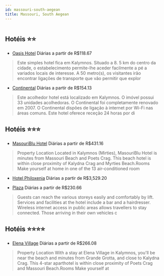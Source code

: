```yaml
---
id: massouri-south-aegean
title: Massouri, South Aegean
---
```


<center><img src="http://photos.hotelbeds.com/giata/22/222109/222109a_hb_a_001.jpg" alt="" /></center>


## Hotéis ⭐️⭐️

-    [Oasis Hotel](https://www.hurb.com/aud/https://www.hurb.com/hoteis/massouri/oasis-hotel-JNP-JP836986?cmp=18055) Diárias a partir de R$118.67
   > Este simples hotel fica em Kalymnos. Situado a 8. 5 km do centro da cidade, o estabelecimento permite-lhe aceder facilmente a pé a variados locais de interesse. A 50 metro(s), os visitantes irão encontrar ligações de transporte que vão permitir que explor
-    [Continental](https://www.hurb.com/aud/https://www.hurb.com/hoteis/massouri/continental-JNP-JP976949?cmp=18055) Diárias a partir de R$154.13
   > Este acolhedor hotel está localizado em Kalymnos. O imóvel possui 33 unidades acolhedoras. O Continental foi completamente renovado em 2007. O Continental dispões de ligação à internet por Wi-Fi nas áreas comuns. Este hotel oferece receção 24 horas por di

## Hotéis ⭐️⭐️⭐️

-    [MasouriBlu Hotel](https://www.hurb.com/aud/https://www.hurb.com/hoteis/massouri/masouriblu-hotel-JNP-JP925541?cmp=18055) Diárias a partir de R$431.16
   > Property Location Located in Kalymnos (Mirties), MasouriBlu Hotel is minutes from Massouri Beach and Poets Crag. This beach hotel is within close proximity of Kalydna Crag and Myrties Beach.Rooms Make yourself at home in one of the 13 air-conditioned room
-    [Hotel Philoxenia](https://www.hurb.com/aud/https://www.hurb.com/hoteis/massouri/hotel-philoxenia-JNP-JP845504?cmp=18055) Diárias a partir de R$3,529.20
   > 
-    [Plaza](https://www.hurb.com/aud/https://www.hurb.com/hoteis/massouri/plaza-JNP-JP210159?cmp=18055) Diárias a partir de R$230.66
   > Guests can reach the various storeys easily and comfortably by lift. Services and facilities at the hotel include a bar and a hairdresser. Wireless internet access in public areas allows travellers to stay connected. Those arriving in their own vehicles c

## Hotéis ⭐️⭐️⭐️⭐️

-    [Elena Village](https://www.hurb.com/aud/https://www.hurb.com/hoteis/massouri/elena-village-JNP-JP551307?cmp=18055) Diárias a partir de R$266.08
   > Property Location With a stay at Elena Village in Kalymnos, you&apos;ll be near the beach and minutes from Grande Grotta, and close to Kalydna Crag.  This 4-star aparthotel is within close proximity of Poets Crag and Massouri Beach.Rooms Make yourself at 
